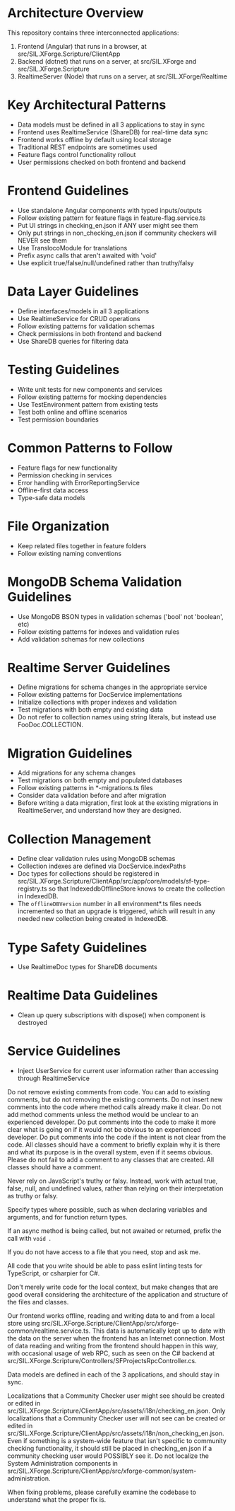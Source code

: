 # Architecture Overview

This repository contains three interconnected applications:

1. Frontend (Angular) that runs in a browser, at src/SIL.XForge.Scripture/ClientApp
2. Backend (dotnet) that runs on a server, at src/SIL.XForge and src/SIL.XForge.Scripture
3. RealtimeServer (Node) that runs on a server, at src/SIL.XForge/Realtime

# Key Architectural Patterns

- Data models must be defined in all 3 applications to stay in sync
- Frontend uses RealtimeService (ShareDB) for real-time data sync
- Frontend works offline by default using local storage
- Traditional REST endpoints are sometimes used
- Feature flags control functionality rollout
- User permissions checked on both frontend and backend

# Frontend Guidelines

- Use standalone Angular components with typed inputs/outputs
- Follow existing pattern for feature flags in feature-flag.service.ts
- Put UI strings in checking_en.json if ANY user might see them
- Only put strings in non_checking_en.json if community checkers will NEVER see them
- Use TranslocoModule for translations
- Prefix async calls that aren't awaited with 'void'
- Use explicit true/false/null/undefined rather than truthy/falsy

# Data Layer Guidelines

- Define interfaces/models in all 3 applications
- Use RealtimeService for CRUD operations
- Follow existing patterns for validation schemas
- Check permissions in both frontend and backend
- Use ShareDB queries for filtering data

# Testing Guidelines

- Write unit tests for new components and services
- Follow existing patterns for mocking dependencies
- Use TestEnvironment pattern from existing tests
- Test both online and offline scenarios
- Test permission boundaries

# Common Patterns to Follow

- Feature flags for new functionality
- Permission checking in services
- Error handling with ErrorReportingService
- Offline-first data access
- Type-safe data models

# File Organization

- Keep related files together in feature folders
- Follow existing naming conventions

# MongoDB Schema Validation Guidelines

- Use MongoDB BSON types in validation schemas ('bool' not 'boolean', etc)
- Follow existing patterns for indexes and validation rules
- Add validation schemas for new collections

# Realtime Server Guidelines

- Define migrations for schema changes in the appropriate service
- Follow existing patterns for DocService implementations
- Initialize collections with proper indexes and validation
- Test migrations with both empty and existing data
- Do not refer to collection names using string literals, but instead use FooDoc.COLLECTION.

# Migration Guidelines

- Add migrations for any schema changes
- Test migrations on both empty and populated databases
- Follow existing patterns in \*-migrations.ts files
- Consider data validation before and after migration
- Before writing a data migration, first look at the existing migrations in RealtimeServer, and understand how they are designed.

# Collection Management

- Define clear validation rules using MongoDB schemas
- Collection indexes are defined via DocService.indexPaths
- Doc types for collections should be registered in src/SIL.XForge.Scripture/ClientApp/src/app/core/models/sf-type-registry.ts so that IndexeddbOfflineStore knows to create the collection in IndexedDB.
- The `offlineDBVersion` number in all environment\*.ts files needs incremented so that an upgrade is triggered, which will result in any needed new collection being created in IndexedDB.

# Type Safety Guidelines

- Use RealtimeDoc types for ShareDB documents

# Realtime Data Guidelines

- Clean up query subscriptions with dispose() when component is destroyed

# Service Guidelines

- Inject UserService for current user information rather than accessing through RealtimeService

Do not remove existing comments from code. You can add to existing comments, but do not removing the existing comments.
Do not insert new comments into the code where method calls already make it clear.
Do not add method comments unless the method would be unclear to an experienced developer.
Do put comments into the code to make it more clear what is going on if it would not be obvious to an experienced developer.
Do put comments into the code if the intent is not clear from the code.
All classes should have a comment to briefly explain why it is there and what its purpose is in the overall system, even if it seems obvious.
Please do not fail to add a comment to any classes that are created. All classes should have a comment.

Never rely on JavaScript's truthy or falsy. Instead, work with actual true, false, null, and undefined values, rather than relying on their interpretation as truthy or falsy.

Specify types where possible, such as when declaring variables and arguments, and for function return types.

If an async method is being called, but not awaited or returned, prefix the call with `void `.

If you do not have access to a file that you need, stop and ask me.

All code that you write should be able to pass eslint linting tests for TypeScript, or csharpier for C#.

Don't merely write code for the local context, but make changes that are good overall considering the architecture of the application and structure of the files and classes.

Our frontend works offline, reading and writing data to and from a local store using src/SIL.XForge.Scripture/ClientApp/src/xforge-common/realtime.service.ts. This data is automatically kept up to date with the data on the server when the frontend has an Internet connection. Most of data reading and writing from the frontend should happen in this way, with occasional usage of web RPC, such as seen on the C# backend at src/SIL.XForge.Scripture/Controllers/SFProjectsRpcController.cs.

Data models are defined in each of the 3 applications, and should stay in sync.

Localizations that a Community Checker user might see should be created or edited in src/SIL.XForge.Scripture/ClientApp/src/assets/i18n/checking_en.json. Only localizations that a Community Checker user will not see can be created or edited in src/SIL.XForge.Scripture/ClientApp/src/assets/i18n/non_checking_en.json.
Even if something is a system-wide feature that isn't specific to community checking functionality, it should still be placed in checking_en.json if a community checking user would POSSIBLY see it.
Do not localize the System Administration components in src/SIL.XForge.Scripture/ClientApp/src/xforge-common/system-administration.

When fixing problems, please carefully examine the codebase to understand what the proper fix is.
